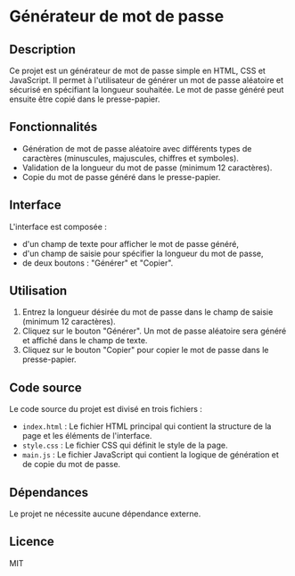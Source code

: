 # Générateur de mot de passe

## Description

Ce projet est un générateur de mot de passe simple en HTML, CSS et JavaScript. Il permet à l'utilisateur de générer un mot de passe aléatoire et sécurisé en spécifiant la longueur souhaitée. Le mot de passe généré peut ensuite être copié dans le presse-papier.

## Fonctionnalités

- Génération de mot de passe aléatoire avec différents types de caractères (minuscules, majuscules, chiffres et symboles).
- Validation de la longueur du mot de passe (minimum 12 caractères).
- Copie du mot de passe généré dans le presse-papier.

## Interface

L'interface est composée :
- d'un champ de texte pour afficher le mot de passe généré,
- d'un champ de saisie pour spécifier la longueur du mot de passe,
- de deux boutons : "Générer" et "Copier".

## Utilisation

1. Entrez la longueur désirée du mot de passe dans le champ de saisie (minimum 12 caractères).
2. Cliquez sur le bouton "Générer". Un mot de passe aléatoire sera généré et affiché dans le champ de texte.
3. Cliquez sur le bouton "Copier" pour copier le mot de passe dans le presse-papier.

## Code source

Le code source du projet est divisé en trois fichiers :

- `index.html` : Le fichier HTML principal qui contient la structure de la page et les éléments de l'interface.
- `style.css` : Le fichier CSS qui définit le style de la page.
- `main.js` : Le fichier JavaScript qui contient la logique de génération et de copie du mot de passe.

## Dépendances

Le projet ne nécessite aucune dépendance externe.

## Licence

MIT


